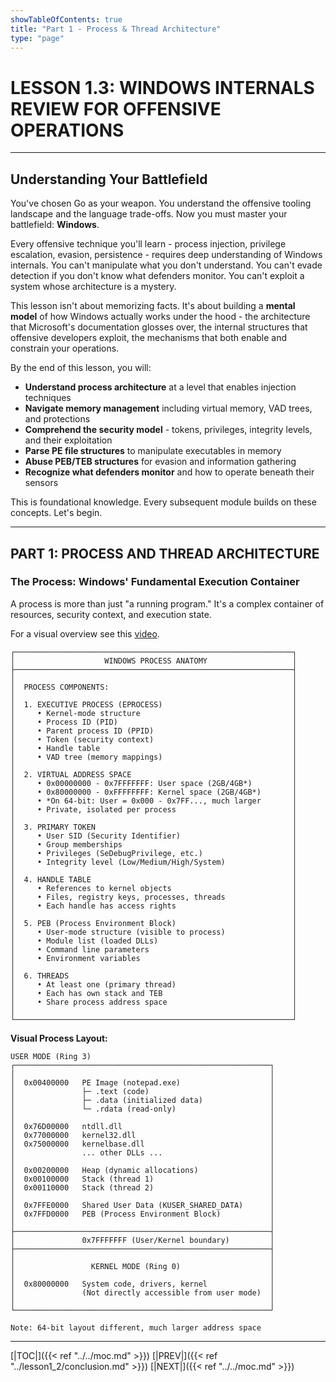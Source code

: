 ```yaml
---
showTableOfContents: true
title: "Part 1 - Process & Thread Architecture"
type: "page"
---
```


# **LESSON 1.3: WINDOWS INTERNALS REVIEW FOR OFFENSIVE OPERATIONS**

---

## **Understanding Your Battlefield**

You've chosen Go as your weapon. You understand the offensive tooling landscape and the language trade-offs. Now you must master your battlefield: **Windows**.

Every offensive technique you'll learn - process injection, privilege escalation, evasion, persistence - requires deep understanding of Windows internals. You can't manipulate what you don't understand. You can't evade detection if you don't know what defenders monitor. You can't exploit a system whose architecture is a mystery.

This lesson isn't about memorizing facts. It's about building a **mental model** of how Windows actually works under the hood - the architecture that Microsoft's documentation glosses over, the internal structures that offensive developers exploit, the mechanisms that both enable and constrain your operations.

By the end of this lesson, you will:

- **Understand process architecture** at a level that enables injection techniques
- **Navigate memory management** including virtual memory, VAD trees, and protections
- **Comprehend the security model** - tokens, privileges, integrity levels, and their exploitation
- **Parse PE file structures** to manipulate executables in memory
- **Abuse PEB/TEB structures** for evasion and information gathering
- **Recognize what defenders monitor** and how to operate beneath their sensors

This is foundational knowledge. Every subsequent module builds on these concepts. Let's begin.

---
## **PART 1: PROCESS AND THREAD ARCHITECTURE**

### **The Process: Windows' Fundamental Execution Container**

A process is more than just "a running program." It's a complex container of resources, security context, and execution state.

For a visual overview see this [video](https://www.youtube.com/watch?v=LAnWQFQmgvI).



```
┌──────────────────────────────────────────────────────────────┐
│                    WINDOWS PROCESS ANATOMY                   │
├──────────────────────────────────────────────────────────────┤
│                                                              │
│  PROCESS COMPONENTS:                                         │
│                                                              │
│  1. EXECUTIVE PROCESS (EPROCESS)                             │
│     • Kernel-mode structure                                  │
│     • Process ID (PID)                                       │
│     • Parent process ID (PPID)                               │
│     • Token (security context)                               │
│     • Handle table                                           │
│     • VAD tree (memory mappings)                             │
│                                                              │
│  2. VIRTUAL ADDRESS SPACE                                    │
│     • 0x00000000 - 0x7FFFFFFF: User space (2GB/4GB*)         │
│     • 0x80000000 - 0xFFFFFFFF: Kernel space (2GB/4GB*)       │
│     • *On 64-bit: User = 0x000 - 0x7FF..., much larger       │
│     • Private, isolated per process                          │
│                                                              │
│  3. PRIMARY TOKEN                                            │
│     • User SID (Security Identifier)                         │
│     • Group memberships                                      │
│     • Privileges (SeDebugPrivilege, etc.)                    │
│     • Integrity level (Low/Medium/High/System)               │
│                                                              │
│  4. HANDLE TABLE                                             │
│     • References to kernel objects                           │
│     • Files, registry keys, processes, threads               │
│     • Each handle has access rights                          │
│                                                              │
│  5. PEB (Process Environment Block)                          │
│     • User-mode structure (visible to process)               │
│     • Module list (loaded DLLs)                              │
│     • Command line parameters                                │
│     • Environment variables                                  │
│                                                              │
│  6. THREADS                                                  │
│     • At least one (primary thread)                          │
│     • Each has own stack and TEB                             │
│     • Share process address space                            │
│                                                              │
└──────────────────────────────────────────────────────────────┘
```


**Visual Process Layout:**

```
USER MODE (Ring 3)
┌─────────────────────────────────────────────────────────┐
│                                                         │
│  0x00400000   PE Image (notepad.exe)                    │
│               ├─ .text (code)                           │
│               ├─ .data (initialized data)               │
│               └─ .rdata (read-only)                     │
│                                                         │
│  0x76D00000   ntdll.dll                                 │
│  0x77000000   kernel32.dll                              │
│  0x75000000   kernelbase.dll                            │
│               ... other DLLs ...                        │
│                                                         │
│  0x00200000   Heap (dynamic allocations)                │
│  0x00100000   Stack (thread 1)                          │
│  0x00110000   Stack (thread 2)                          │
│                                                         │
│  0x7FFE0000   Shared User Data (KUSER_SHARED_DATA)      │
│  0x7FFD0000   PEB (Process Environment Block)           │
│                                                         │
├─────────────────────────────────────────────────────────┤
│               0x7FFFFFFF (User/Kernel boundary)         │
├─────────────────────────────────────────────────────────┤
│                                                         │
│                 KERNEL MODE (Ring 0)                    │
│                                                         │
│  0x80000000   System code, drivers, kernel              │
│               (Not directly accessible from user mode)  │
│                                                         │
└─────────────────────────────────────────────────────────┘

Note: 64-bit layout different, much larger address space
```



---
[|TOC|]({{< ref "../../moc.md" >}})
[|PREV|]({{< ref "../lesson1_2/conclusion.md" >}})
[|NEXT|]({{< ref "../../moc.md" >}})